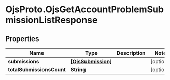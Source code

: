 # OjsProto.OjsGetAccountProblemSubmissionListResponse

## Properties

Name | Type | Description | Notes
------------ | ------------- | ------------- | -------------
**submissions** | [**[OjsSubmission]**](OjsSubmission.md) |  | [optional] 
**totalSubmissionsCount** | **String** |  | [optional] 


